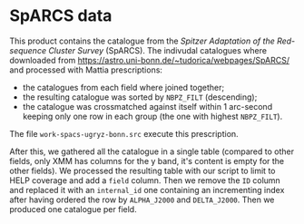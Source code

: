 # SpARCS data

This product contains the catalogue from the *Spitzer Adaptation of the
Red-sequence Cluster Survey* (SpARCS).  The indivudal catalogues where
downloaded from https://astro.uni-bonn.de/~tudorica/webpages/SpARCS/ and
processed with Mattia prescriptions:

- the catalogues from each field where joined together;
- the resulting catalogue was sorted by ``NBPZ_FILT`` (descending);
- the catalogue was crossmatched against itself within 1 arc-second keeping only
  one row in each group (the one with highest ``NBPZ_FILT``).

The file ``work-spacs-ugryz-bonn.src`` execute this prescription.

After this, we gathered all the catalogue in a single table (compared to other
fields, only XMM has columns for the y band, it's content is empty for the other
fields).  We processed the resulting table with our script to limit to HELP
coverage and add a ``field`` column.  Then we remove the ``ID`` column and
replaced it with an ``internal_id`` one containing an incrementing index after
having ordered the row by ``ALPHA_J2000`` and ``DELTA_J2000``.  Then we produced
one catalogue per field.
